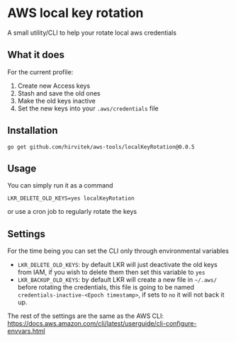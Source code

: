 # AWS local key rotation

A small utility/CLI to help your rotate local aws credentials

## What it does
For the current profile:

1. Create new Access keys
2. Stash and save the old ones
3. Make the old keys inactive
4. Set the new keys into your `.aws/credentials` file


## Installation

```
go get github.com/hirvitek/aws-tools/localKeyRotation@0.0.5
```

## Usage
You can simply run it as a command

```
LKR_DELETE_OLD_KEYS=yes localKeyRotation
``` 

or use a cron job to regularly rotate the keys

## Settings
For the time being you can set the CLI only through environmental variables

- `LKR_DELETE_OLD_KEYS`: by default LKR will just deactivate the old keys from IAM, if you wish to delete them then set this
  variable to `yes`
- `LKR_BACKUP_OLD_KEYS`:
  by default LKR will create a new file in `~/.aws/` before rotating the credentials, this file is going to be named `credentials-inactive-<Epoch timestamp>`, 
  if sets to `no` it will not back it up.
  
  
The rest of the settings are the same as the AWS CLI: https://docs.aws.amazon.com/cli/latest/userguide/cli-configure-envvars.html